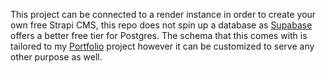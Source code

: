 This project can be connected to a render instance in order to create your own free Strapi CMS, this repo does not spin up a database as [Supabase](https://supabase.io) offers a better free tier for Postgres. The schema that this comes with is tailored to my  [Portfolio](https://github.com/dsipal/portfolio) project however it can be customized to serve any other purpose as well.

